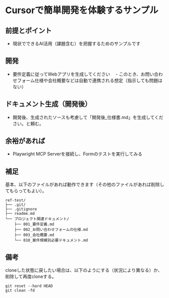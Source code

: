 # Cursorで簡単開発を体験するサンプル

## 前提とポイント

- 現状でできるAI活用（課題含む）を把握するためのサンプルです

## 開発

- 要件定義に従ってWebアプリを生成してください
　- このとき、お問い合わせフォーム仕様や会社概要などは自動で連携される想定（指示しても問題はない）

## ドキュメント生成（開発後）

- 開発後、生成されたソースも考慮して「開発後_仕様書.md」を生成してください。と頼む。

## 余裕があれば

- Playwright MCP Serverを接続し、Formのテストを実行してみる

## 補足

基本、以下のファイルがあれば動作できます（その他のファイルがあれば削除してもらってもよい）。

```
ref-test/
├── .git/
├── .gitignore
├── readme.md
└── プロジェクト関連ドキュメント/
    ├── 001_要件定義.md
    ├── 002_お問い合わせフォームの仕様.md
    ├── 003_会社概要.md
    └── 010_案件規模別必要ドキュメント.md
```

## 備考

cloneした状態に戻したい場合は、以下のようにする（状況により異なる）か、削除して再度cloneする。

```
git reset --hard HEAD
git clean -fd
```